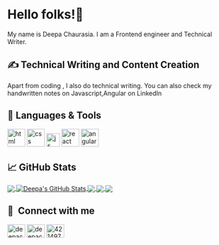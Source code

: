 



# Hello folks!👋

My name is Deepa Chaurasia. I am a Frontend engineer and Technical Writer. 

## &#x270d; Technical Writing and Content Creation

Apart from coding , I also do technical writing. You can also check my handwritten notes on Javascript,Angular on LinkedIn 


## 🔧 Languages & Tools
<p align='left'>
  <img src="https://upload.wikimedia.org/wikipedia/commons/thumb/6/61/HTML5_logo_and_wordmark.svg/2048px-HTML5_logo_and_wordmark.svg.png" alt="html" width="40" height="40">
  <img src='https://upload.wikimedia.org/wikipedia/commons/thumb/d/d5/CSS3_logo_and_wordmark.svg/1200px-CSS3_logo_and_wordmark.svg.png' alt="css" width="40" height="40">
  <img src='https://upload.wikimedia.org/wikipedia/commons/6/6a/JavaScript-logo.png' height='30' width='auto' alt="js">
   <img src="https://upload.wikimedia.org/wikipedia/commons/thumb/a/a7/React-icon.svg/1280px-React-icon.svg.png" alt="react" width="auto" height="40"/>
   <img src="https://angular.io/assets/images/logos/angular/angular.svg" alt="angular" width="40" height="40"/>
</p>


## &#x1f4c8; GitHub Stats
<a href="https://github.com/deepa314/deepachaurasia">
  <img align="center" src="https://github-readme-stats.vercel.app/api/top-langs/?username=deepa314&title_color=ffffff&text_color=c9cacc&icon_color=2bbc8a&bg_color=1d1f21&langs_count=3" />
</a>
<a href="https://github.com/deepa314/deepachaurasia">
  <img align="center" src="https://github-readme-stats.vercel.app/api?username=deepa314&show_icons=true&line_height=27&count_private=true&title_color=ffffff&text_color=c9cacc&icon_color=2bbc8a&bg_color=1d1f21" alt="Deepa's GitHub Stats" />
</a>
<a href="https://github.com/deepa314/deepachaurasia">
   <img align="center" src="https://github-readme-stats.vercel.app/api/pin/?username=deepa314&repo=Masonary&title_color=ffffff&text_color=c9cacc&icon_color=2bbc8a&bg_color=1d1f21" />
</a>
<a href="https://github.com/deepa314/deepachaurasia">
   <img align="center" src="https://github-readme-stats.vercel.app/api/pin/?username=deepa314&repo=star-wars &title_color=ffffff&text_color=c9cacc&icon_color=2bbc8a&bg_color=1d1f21" />
</a>
<a href="https://github.com/deepa314/deepachaurasia">
   <img align="center" src="https://github-readme-stats.vercel.app/api/pin/?username=deepa314&repo=Infinite-scroll &title_color=ffffff&text_color=c9cacc&icon_color=2bbc8a&bg_color=1d1f21" />
</a>

## 🔗 &nbsp;**Connect with me**
<p align="left">
<a href="https://twitter.com/deepachaurasia1" target="blank"><img align="center" src="https://raw.githubusercontent.com/rahuldkjain/github-profile-readme-generator/master/src/images/icons/Social/twitter.svg" alt="deepachaurasia" height="30" width="40" /></a>
<a href="https://www.linkedin.com/in/deepa-chaurasia-notes" target="blank"><img align="center" src="https://raw.githubusercontent.com/rahuldkjain/github-profile-readme-generator/master/src/images/icons/Social/linked-in-alt.svg" alt="deepachaurasia" height="30" width="40" /></a>
<a href="https://medium.com/@deepachaurasia33" target="blank"><img align="center" src="https://raw.githubusercontent.com/rahuldkjain/github-profile-readme-generator/master/src/images/icons/Social/medium.svg" alt="4214976" height="30" width="40" /></a>




[1.1]: https://i.imgur.com/Vahbdkj.png (linkedin icon)


